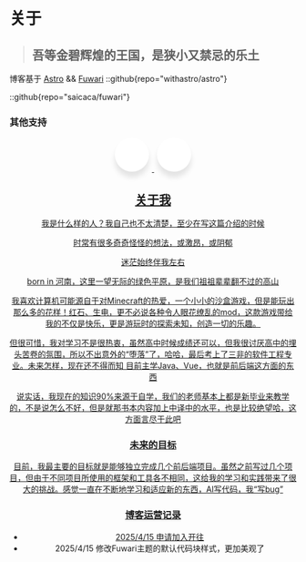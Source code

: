# 关于

> ## 吾等金碧辉煌的王国，是狭小又禁忌的乐土
>

博客基于 [Astro](https://astro.build/) && [Fuwari](https://github.com/saicaca/fuwari)
::github{repo="withastro/astro"}

::github{repo="saicaca/fuwari"}

### 其他支持
<!-- 社交 -->
<link rel="stylesheet" href="https://cdnjs.cloudflare.com/ajax/libs/font-awesome/6.7.2/css/all.min.css">
<div class="unique-wrapper" style="text-align: center; margin-bottom: 20px;">
    <a href="https://www.travellings.cn/" target="_blank">
        <div class="unique-button">
            <div class="unique-icon"><i class="fa fa-train"></i></div>
            <span>开往</span>
        </div>
        <a href="https://waline.js.org/" target="_blank">
        <div class="unique-button">
            <div class="unique-icon"><i class="fa fa-commenting"></i></div>
            <span>Waline</span>
        </div>
        <!-- <div class="unique-button">
            <div class="unique-icon"><i class="fab fa-instagram"></i></div>
            <span>Instagram</span>
        </div>
        <div class="unique-button">
            <div class="unique-icon"><i class="fab fa-github"></i></div>
            <span>Github</span>
        </div>
        <div class="unique-button">
            <div class="unique-icon"><i class="fab fa-youtube"></i></div>
            <span>YouTube</span>
        </div>
    </div> -->

<style>
    @import url('https://fonts.googleapis.com/css?family=Poppins:400,500,600,700&display=swap');
.unique-wrapper .unique-button {
    display: inline-block;
    height: 60px;
    width: 60px;
    margin: 0 5px;
    overflow: hidden;
    background: rgb(255, 255, 255);
    border-radius: 50px;
    cursor: pointer;
    box-shadow: 0px 10px 10px rgba(0, 0, 0, 0.1);
    transition: all 0.3s ease-out;
}

.unique-wrapper .unique-button .unique-icon {
    display: inline-block;
    height: 60px;
    width: 60px;
    text-align: center;
    border-radius: 50px;
    box-sizing: border-box;
    line-height: 60px;
}

.unique-wrapper .unique-button:hover {
    width: 200px;
}

.unique-wrapper .unique-button .unique-icon i {
    font-size: 25px;
    line-height: 60px;
}

.unique-wrapper .unique-button span {
    font-size: 20px;
    font-weight: 600;
    line-height: 60px;
    margin-left: 10px;
}

.unique-wrapper .unique-button:nth-child(1):hover .unique-icon {
    background: #4F5A77;
}

.unique-wrapper .unique-button:nth-child(2):hover .unique-icon {
    background: #4298fa;
}

.unique-wrapper .unique-button:nth-child(3):hover .unique-icon {
    background: #f82173;
}

.unique-wrapper .unique-button:nth-child(4):hover .unique-icon {
    background: rgb(240,191,76);
}

.unique-wrapper .unique-button:nth-child(5):hover .unique-icon {
    background: #f32929;
}

.unique-wrapper .unique-button:nth-child(1) span {
    color: #1150ff;
}

.unique-wrapper .unique-button:nth-child(2) span {
    color: #4298fa;
}

.unique-wrapper .unique-button:nth-child(3) span {
    color: #f82173;
}

.unique-wrapper .unique-button:nth-child(4) span {
    color: #565a66;
}

.unique-wrapper .unique-button:nth-child(5) span {
    color: #f32929;
}
</style>

<!-- 分栏 -->
<!-- <div style="display: flex; justify-content: space-between;">

<div style="width: 48%;">

  </div>
<div style="width: 48%;">

</div>
</div> -->

## 关于我

我是什么样的人？我自己也不太清楚，至少在写这篇介绍的时候

时常有很多奇奇怪怪的想法，或激昂，或阴郁

迷茫始终伴我左右

born in 河南，这里一望无际的绿色平原，是我们祖祖辈辈翻不过的高山

我喜欢计算机可能源自于对Minecraft的热爱，一个小小的沙盒游戏，但是能玩出那么多的花样！红石、生电，更不必说各种令人眼花缭乱的mod，这款游戏带给我的不仅是快乐，更是游玩时的探索未知，创造一切的乐趣。

但很可惜，我对学习不是很热衷，虽然高中时候成绩还可以，但我很讨厌高中的埋头苦卷的氛围，所以不出意外的“堕落”了，哈哈，最后考上了三非的软件工程专业。未来怎样，现在还不得而知
目前主学Java、Vue，也就是前后端这方面的东西

说实话，我现在的知识90%来源于自学，我们的老师基本上都是新毕业来教学的，不是说怎么不好，但是就那书本内容加上中译中的水平，也是比较绝望哈，这方面言尽于此吧

### 未来的目标

目前，我最主要的目标就是能够独立完成几个前后端项目。虽然之前写过几个项目，但由于不同项目所使用的框架和工具各不相同，这给我的学习和实践带来了很大的挑战。感觉一直在不断地学习和适应新的东西，AI写代码，我“写bug”

### 博客运营记录

- 2025/4/15 申请加入[开往](https://www.travellings.cn/)
- 2025/4/15 修改Fuwari主题的默认代码块样式，更加美观了
